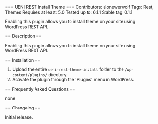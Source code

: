 === UENI REST Install Theme ===
Contributors: alonewerwolf
Tags: Rest, Themes
Requires at least: 5.0
Tested up to: 6.1.1
Stable tag: 0.1.1

Enabling this plugin allows you to install theme on your site using WordPress REST API.

== Description ==

Enabling this plugin allows you to install theme on your site using WordPress REST API.


== Installation ==

1. Upload the entire `ueni-rest-theme-install` folder to the `/wp-content/plugins/` directory.
2. Activate the plugin through the 'Plugins' menu in WordPress.

== Frequently Asked Questions ==

none

== Changelog ==


Initial release.
